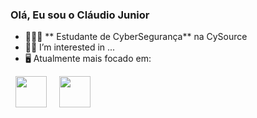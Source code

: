 ### Olá, Eu sou o Cláudio Junior


- 👨🏻‍💻 ** Estudante de CyberSegurança** na CySource
- 🏊‍♀️ I’m interested in ...
- 🖥️ Atualmente mais focado em:

<div style="display: inline">
  &nbsp;&nbsp;<img width='50' height='50'src="https://cdn.jsdelivr.net/gh/devicons/devicon/icons/python/pythonoriginal.svg"/>&nbsp;&nbsp;
  &nbsp;&nbsp;<img width='50' height='50' src="https://cdn.jsdelivr.net/gh/devicons/devicon/icons/r/r-original.svg" />&nbsp;&nbsp;&nbsp;
  &nbsp;&nbsp;<imgwidth='50'height='50'src="https://cdn.jsdelivr.net/gh/devicons/devicon/icons/lua/luaoriginalwordmark.svg"/>&nbsp;&nbsp;
</div> 



<!---
Prates-Junior/Prates-Junior is a ✨ special ✨ repository because its `README.md` (this file) appears on your GitHub profile.
You can click the Preview link to take a look at your changes.
--->
